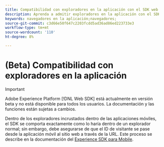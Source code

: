 ```yaml
---
title: Compatibilidad con exploradores en la aplicación con el SDK web de Adobe Experience Platform
description: Aprenda a admitir exploradores en la aplicación con el SDK web de Adobe Experience Platform.
keywords: navegadores en la aplicación;navegadores;
source-git-commit: c3d66e50f647c2203fcdd5ad36ad86ed223733e3
workflow-type: tm+mt
source-wordcount: '110'
ht-degree: 8%

---
```



# (Beta) Compatibilidad con exploradores en la aplicación

>[!IMPORTANT]
>
>Adobe Experience Platform [!DNL Web SDK] está actualmente en versión beta y no está disponible para todos los usuarios. La documentación y las funciones están sujetas a cambios.

Dentro de los exploradores incrustados dentro de las aplicaciones móviles, el SDK se comporta exactamente como lo haría dentro de un explorador normal; sin embargo, debe asegurarse de que el ID de visitante se pase desde la aplicación móvil al sitio web a través de la URL. Este proceso se describe en la documentación del [Experience SDK para Mobile](https://experienceleague.adobe.com/docs/mobile-services/ios/sdk-reference-ios/hybrid-app.html).
